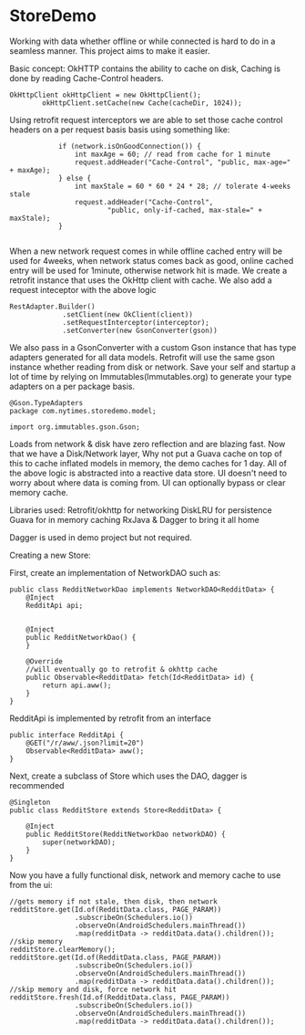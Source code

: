 # StoreDemo
Working with data whether offline or while connected is hard to do in a seamless manner. This project aims to make it easier. 


Basic concept:
OkHTTP contains the ability to cache on disk, Caching is done by reading Cache-Control headers.  
```
OkHttpClient okHttpClient = new OkHttpClient();
        okHttpClient.setCache(new Cache(cacheDir, 1024));
  ```

Using retrofit request interceptors we are able to set those cache control headers on a per request basis basis using something like:

```
            if (network.isOnGoodConnection()) {
                int maxAge = 60; // read from cache for 1 minute
                request.addHeader("Cache-Control", "public, max-age=" + maxAge);
            } else {
                int maxStale = 60 * 60 * 24 * 28; // tolerate 4-weeks stale
                request.addHeader("Cache-Control",
                        "public, only-if-cached, max-stale=" + maxStale);
            }
        
  ```

   When a new network request comes in while offline cached entry will be used for 4weeks, when network status comes back as good, online cached entry will be used for 1minute, otherwise network hit is made. We create a retrofit instance that uses the OkHttp client with cache.  We also add a request inteceptor with the above logic
   
   ```
   RestAdapter.Builder()
                .setClient(new OkClient(client))
                .setRequestInterceptor(interceptor);
                .setConverter(new GsonConverter(gson))

  ```
  We also pass in a GsonConverter with a custom Gson instance that has type adapters generated for all data models.  Retrofit will use the same gson instance whether reading from disk or network. Save your self and startup a lot of time by relying on Immutables(Immutables.org) to generate your type adapters on a per package basis. 
  ```
  @Gson.TypeAdapters
package com.nytimes.storedemo.model;

import org.immutables.gson.Gson;
```
 Loads from network & disk have zero reflection and are blazing fast. Now that we have a Disk/Network layer, Why not put a Guava cache on top of this to cache inflated models in memory, the demo caches for 1 day. All of the above logic is abstracted into a reactive data store. UI doesn't need to worry about where data is coming from. UI can optionally bypass or clear memory cache. 


Libraries used:
Retrofit/okhttp for networking
DiskLRU for persistence 
Guava for in memory caching 
RxJava & Dagger to bring it all home

Dagger is used in demo project but not required. 


Creating a new Store:

First, create an implementation of NetworkDAO such as:
```
public class RedditNetworkDao implements NetworkDAO<RedditData> {
    @Inject
    RedditApi api;


    @Inject
    public RedditNetworkDao() {
    }

    @Override
    //will eventually go to retrofit & okhttp cache
    public Observable<RedditData> fetch(Id<RedditData> id) {
        return api.aww();
    }
}
```

RedditApi is implemented by retrofit from an interface
```
public interface RedditApi {
    @GET("/r/aww/.json?limit=20")
    Observable<RedditData> aww();
}
```



Next, create a subclass of Store which uses the DAO, dagger is recommended
```
@Singleton
public class RedditStore extends Store<RedditData> {

    @Inject
    public RedditStore(RedditNetworkDao networkDAO) {
        super(networkDAO);
    }
}
```

Now you have a fully functional disk, network and memory cache to use from the ui:
```
//gets memory if not stale, then disk, then network
redditStore.get(Id.of(RedditData.class, PAGE_PARAM))
                .subscribeOn(Schedulers.io())
                .observeOn(AndroidSchedulers.mainThread())
                .map(redditData -> redditData.data().children());
//skip memory
redditStore.clearMemory();
redditStore.get(Id.of(RedditData.class, PAGE_PARAM))
                .subscribeOn(Schedulers.io())
                .observeOn(AndroidSchedulers.mainThread())
                .map(redditData -> redditData.data().children());
//skip memory and disk, force network hit
redditStore.fresh(Id.of(RedditData.class, PAGE_PARAM))
                .subscribeOn(Schedulers.io())
                .observeOn(AndroidSchedulers.mainThread())
                .map(redditData -> redditData.data().children());

```

